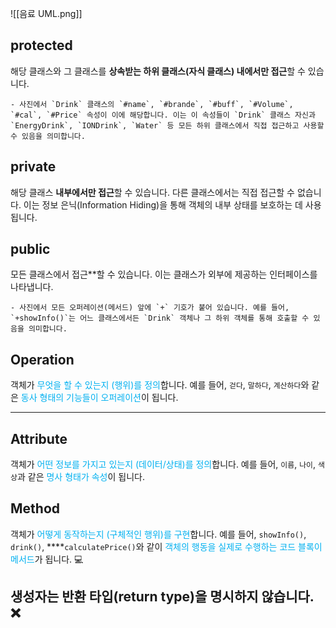 ![[음료 UML.png]]


## protected

해당 클래스와 그 클래스를 **상속받는 하위 클래스(자식 클래스) 내에서만 접근**할 수 있습니다.
    
    - 사진에서 `Drink` 클래스의 `#name`, `#brande`, `#buff`, `#Volume`, `#cal`, `#Price` 속성이 이에 해당합니다. 이는 이 속성들이 `Drink` 클래스 자신과 `EnergyDrink`, `IONDrink`, `Water` 등 모든 하위 클래스에서 직접 접근하고 사용할 수 있음을 의미합니다.
        
## private
해당 클래스 **내부에서만 접근**할 수 있습니다. 다른 클래스에서는 직접 접근할 수 없습니다. 이는 정보 은닉(Information Hiding)을 통해 객체의 내부 상태를 보호하는 데 사용됩니다.


## public
모든 클래스에서 접근**할 수 있습니다. 이는 클래스가 외부에 제공하는 인터페이스를 나타냅니다.
    
    - 사진에서 모든 오퍼레이션(메서드) 앞에 `+` 기호가 붙어 있습니다. 예를 들어, `+showInfo()`는 어느 클래스에서든 `Drink` 객체나 그 하위 객체를 통해 호출할 수 있음을 의미합니다.
    

## Operation
객체가 <font color="#00b0f0">무엇을 할 수 있는지 (행위)를 정의</font>합니다. 예를 들어, `걷다`, `말하다`, `계산하다`와 같은 <font color="#00b0f0">동사 형태의 기능들이 오퍼레이션</font>이 됩니다. 

---
## Attribute 
객체가 <font color="#00b0f0">어떤 정보를 가지고 있는지 (데이터/상태)를 정의</font>합니다. 예를 들어, `이름`, `나이`, `색상`과 같은 <font color="#00b0f0">명사 형태가 속성</font>이 됩니다. 


## Method
객체가 <font color="#00b0f0">어떻게 동작하는지 (구체적인 행위)를 구현</font>합니다. 예를 들어, `showInfo()`, `drink()`, ****`calculatePrice()`와 같이 <font color="#00b0f0">객체의 행동을 실제로 수행하는 코드 블록이 메서드</font>가 됩니다. 💻


## 생성자는 반환 타입(return type)을 명시하지 않습니다. ❌ 